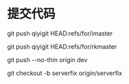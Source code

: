# 提交代码

git push qiyigit HEAD:refs/for/imaster

git push qiyigit HEAD:refs/for/rkmaster

git push --no-thin origin dev

git checkout -b serverfix origin/serverfix